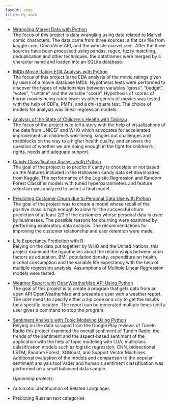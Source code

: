 ```yaml
---
layout: page
title: My work
---
```


- [Wrangling Marvel Data with Python](https://github.com/natacasey/Wrangling_Marvel_Data_with_Python)<br>
The focus of this project is data wrangling using data related to Marvel comic characters. The data came from three sources: a flat csv file from kaggle.com, ComicVine API, and the website marvel.com. After the three sources have been processed using pandas, regex, fuzzy matching, deduplication and other techniques, the dataframes were merged by a character name and loaded into an SQLite database.<br>

- [IMDb Movie Rating EDA Analysis with Python](https://github.com/natacasey/IMDb_Movie_Rating_Analysis_with_Python)<br>
The focus of this project is the EDA analysis of the movie ratings given by users of a movie database IMDb. Hypothesis tests were performed to discover the types of relationships between variables “gross”, “budget”, “votes”, “runtime” and the variable “score”. Hypothesis of scores of horror movies being rated lower vs other genres of movies was tested with the help of CDFs, PMFs, and a chi-square test. The choice of models for analysis was linear regression models.<br>

- [Analysis of the State of Children's Health with Tableau](https://github.com/natacasey/Health_of_Children_of_the_World_with_Tableau)<br>
The focus of the project is to tell a story with the help of visualizations of the data from UNICEF and WHO which advocates for accelerated improvements in children’s well-being, singles out challenges and roadblocks on the way to a higher health quality, and answers the question of whether we are doing enough in the fight for children’s rights, needs and adequate support.<br>

- [Candy Classification Analysis with Python](https://github.com/natacasey/Candy_Classification_with_Python)<br>
The goal of the project is to predict if candy is chocolate or not based on the features included in the Halloween candy data set downloaded from Kaggle. The performance of the Logistic Regression and Random Forest Classifier models with tuned hyperparanmeters and feature selection was analyzed to select a final model.<br>

- [Predicting Customer Churn due to Personal Data Use with Python](https://github.com/natacasey/Customer_Churn_Prediction_with_Python)<br>
The goal of the project was to create a model whose recall of the positive class is high enough to allow for the successful churn prediction of at least 2/3 of the customers whose personal data is used by businesses. The possible reasons for churning were examined by performing exploratory data analysis. The recommendations for improving the customer relationship and user retention were made.<br>

- [Life Expectancy Prediction with R](https://github.com/natacasey/Life_Expectancy_Prediction_Project_with_R)<br>
Relying on the data put together by WHO and the United Nations, this project examined the hypotheses about the relationships between such factors as education, BMI, population density, expenditure on health, alcohol consumption and the variable life expectancy with the help of multiple regression analysis. Assumptions of Multiple Linear Regression models were tested.<br>

- [Weather Report with OpenWeatherMap API Using Python](https://github.com/natacasey/Weather_Report_with_OpenWeatherMap_Using_Python)<br>
The goal of this project is to create a program that gets data from an open API OpenWeatherMap and presents a user with a weather report. The user needs to specify either a zip code or a city to get the results for a specific location. The report can be generated multiple times until a user gives a command to stop the program.<br>

- [Sentiment Analysis with Topic Modeling Using Python](https://github.com/natacasey/Sentiment_Analysis_with_Topic_Modeling_using_Python)<br>
Relying on the data scraped from the Google Play reviews of TuneIn Radio this project examined the overall sentiment of TuneIn Radio, the trends of the sentiment and the aspect-based sentiment of the application with the help of topic modeling with LDA, multiclass calssification models such as logistic regression, CNN, bidirectional LSTM, Random Forest, XGBoost, and Support Vector Machines. Additional evaluation of the models and comparison to the popular sentiment analysis tool Vader and human's sentiment classification was performed on a small balanced data sample.<br>

  *Upcoming projects:*
  
- Automatic Identification of Related Languages 
- Predicting Russian text categories

